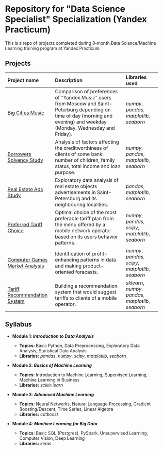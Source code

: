 # Repository for "Data Science Specialist" Specialization (Yandex Practicum)

This is a repo of projects completed during 8-month Data Science/Machine Learning training program at Yandex Practicum. 

## Projects

| Project name | Description | Libraries used | 
| :---------------------- | :---------------------- | :---------------------- |
| [Big Cities Music](big_cities_music) | Comparison of preferences of "Yandex.Music" users from Moscow and Saint-Peterburg depending on time of day (morning and evening) and weekday (Monday, Wednesday and Friday).| *numpy*, *pandas*, *matplotlib*, *seaborn*|
| [Borrowers Solvency Study](solvency_analysis) | Analysis of factors affecting the creditworthiness of clients of some bank: number of children, family status, total income and loan purpose.| *numpy*, *pandas*, *matplotlib*, *seaborn*|
| [Real Estate Ads Study](real_estate_eda) | Exploratory data analysis of real estate objects advertisements in Saint-Petersburg and its neighbouring localities.| *pandas*, *matplotlib*, *seaborn*|
| [Preferred Tariff Choice](optimal_tariff) | Optimal choice of the most preferable tariff plan from the menu offered by a mobile network operator based on its users behavior patterns.| *numpy*, *pandas*, *scipy*, *matplotlib*, *seaborn*|
| [Computer Games Market Analysis](computer_games_analysis) | Identification of profit-enhancing patterns in data and making product-oriented forecasts.| *numpy*, *pandas*, *scipy*, *matplotlib*, *seaborn*|
| [Tariff Recommendation System](recomm_system) | Building a recommendation system that would suggest tariffs to clients of a mobile operator.| *sklearn*, *numpy*, *pandas*, *matplotlib*, *seaborn*|

## Syllabus

- **Module 1**: ***Introduction to Data Analysis***

  - **Topics:** Basic Python, Data Preprocessing, Exploratory Data Analysis, Statistical Data Analysis
  - **Libraries:** *pandas*, *numpy*, *scipy*, *matplotlib*, *seaborn*

- **Module 2**: ***Basics of Machine Learning***

  - **Topics:** Introduction to Machine Learning, Supervised Learning, Machine Learning in Business
  - **Libraries:** *scikit-learn*

- **Module 3**: ***Advanced Machine Learning***
  - **Topics:** Neural Networks, Natural Language Processing, Gradient Boosting/Descent, Time Series, Linear Algebra
  - **Libraries:** *catboost* 

- **Module 4**: ***Machine Learning for Big Data***
  - **Topics:** Basic SQL (Postgres), PySpark, Unsupervised Learning, Computer Vision, Deep Learning
  -  **Libraries:** *keras*
